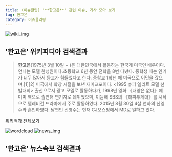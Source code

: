 ```yaml
---
title: (이슈클립) '**한고은**' 관련 이슈, 기사 모아 보기
tag: 한고은
category: 이슈클리핑
---
```

![wiki_img](https://user-images.githubusercontent.com/42597476/44503234-41136a80-a6d0-11e8-9071-6fc6418eafe4.png)
## **'**한고은**'** 위키피디아 검색결과
>**한고은**(1975년 3월 10일 ~ )은 대한민국에서 활동하는 한국계 미국인 배우이다. 언니는 모델 한성원이다.초등학교 6년 동안 전학을 8번 다녔다. 중학생 때는 인기가 너무 많아서 등교가 힘들었다고 한다. 중학교 1학년 때 미국으로 이민을 갔으며,[1][2] 미국에서 학창 시절을 보낸 재미교포이다. <1995 슈퍼 엘리트 모델 선발대회> 출신으로서 광고 모델로 활동하다가, 1998년 영화 《태양은 없다》에 미미 역으로 출연해 연기자로 데뷔했으며, 이듬해 SBS의 《해피투게더》를 시작으로 텔레비전 드라마에서 주로 활동하였다. 2015년 8월 30일 4살 연하의 신영수와 혼인하였다. 남편인 신영수는 현재 CJ오쇼핑에서 MD로 일하고 있다.

<a href="https://ko.wikipedia.org/wiki/한고은" target="_blank">위키백과 전체보기</a>

![wordcloud](https://s3.ap-northeast-2.amazonaws.com/lyrics101-wordcloud/2018-09-23-1537634224.png)
![news_img](https://user-images.githubusercontent.com/42597476/44507050-1206f400-a6e4-11e8-8d98-7ffbfebb353f.png)
## **'**한고은**'** 뉴스속보 검색결과


